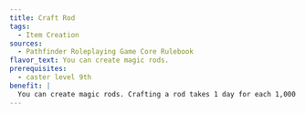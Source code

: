 ```yaml
---
title: Craft Rod
tags:
  - Item Creation
sources:
  - Pathfinder Roleplaying Game Core Rulebook
flavor_text: You can create magic rods.
prerequisites:
  - caster level 9th
benefit: |
  You can create magic rods. Crafting a rod takes 1 day for each 1,000 gp in its base price. To craft a rod, you must use up raw materials costing half of its base price. See the magic item creation rules for more information.
---
```


